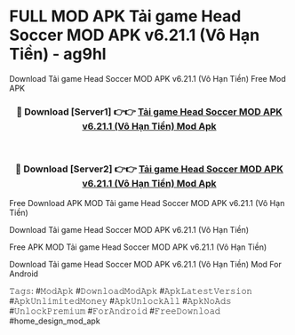 # FULL MOD APK Tải game Head Soccer MOD APK v6.21.1 (Vô Hạn Tiền) - ag9hl
Download Tải game Head Soccer MOD APK v6.21.1 (Vô Hạn Tiền) Free Mod APK

<div align="center">
<h3>🔴 Download [Server1] 👉👉 <a href="https://apk-comot.site?title=Tải_game_Head_Soccer_MOD_APK_v6.21.1_(Vô_Hạn_Tiền)">Tải game Head Soccer MOD APK v6.21.1 (Vô Hạn Tiền) Mod Apk</a></h3><br>

<h3>🔴 Download [Server2] 👉👉 <a href="https://apk-comot.site?title=Tải_game_Head_Soccer_MOD_APK_v6.21.1_(Vô_Hạn_Tiền)">Tải game Head Soccer MOD APK v6.21.1 (Vô Hạn Tiền) Mod Apk</a></h3>
</div>


Free Download APK MOD Tải game Head Soccer MOD APK v6.21.1 (Vô Hạn Tiền)

Download Tải game Head Soccer MOD APK v6.21.1 (Vô Hạn Tiền) 

Free APK MOD Tải game Head Soccer MOD APK v6.21.1 (Vô Hạn Tiền) 

Download Tải game Head Soccer MOD APK v6.21.1 (Vô Hạn Tiền) Mod For Android

𝚃𝚊𝚐𝚜: #𝙼𝚘𝚍𝙰𝚙𝚔 #𝙳𝚘𝚠𝚗𝚕𝚘𝚊𝚍𝙼𝚘𝚍𝙰𝚙𝚔 #𝙰𝚙𝚔𝙻𝚊𝚝𝚎𝚜𝚝𝚅𝚎𝚛𝚜𝚒𝚘𝚗 #𝙰𝚙𝚔𝚄𝚗𝚕𝚒𝚖𝚒𝚝𝚎𝚍𝙼𝚘𝚗𝚎𝚢 #𝙰𝚙𝚔𝚄𝚗𝚕𝚘𝚌𝚔𝙰𝚕𝚕 #𝙰𝚙𝚔𝙽𝚘𝙰𝚍𝚜 #𝚄𝚗𝚕𝚘𝚌𝚔𝙿𝚛𝚎𝚖𝚒𝚞𝚖 #𝙵𝚘𝚛𝙰𝚗𝚍𝚛𝚘𝚒𝚍 #𝙵𝚛𝚎𝚎𝙳𝚘𝚠𝚗𝚕𝚘𝚊𝚍 #home_design_mod_apk